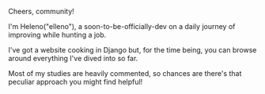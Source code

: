 Cheers, community!

I'm Heleno("elleno"), a soon-to-be-officially-dev on a daily journey 
of improving while hunting a job. 

I've got a website cooking in Django but, for the time being, you can
browse around everything I've dived into so far.

Most of my studies are heavily commented, so chances are there's that 
peculiar approach you might find helpful!
